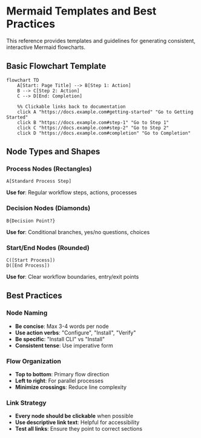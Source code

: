 # Mermaid Templates and Best Practices

This reference provides templates and guidelines for generating consistent, interactive Mermaid flowcharts.

## Basic Flowchart Template

```mermaid
flowchart TD
    A[Start: Page Title] --> B[Step 1: Action]
    B --> C[Step 2: Action]
    C --> D[End: Completion]

    %% Clickable links back to documentation
    click A "https://docs.example.com#getting-started" "Go to Getting Started"
    click B "https://docs.example.com#step-1" "Go to Step 1"
    click C "https://docs.example.com#step-2" "Go to Step 2"
    click D "https://docs.example.com#completion" "Go to Completion"
```

## Node Types and Shapes

### Process Nodes (Rectangles)
```mermaid
A[Standard Process Step]
```
**Use for**: Regular workflow steps, actions, processes

### Decision Nodes (Diamonds)
```mermaid
B{Decision Point?}
```
**Use for**: Conditional branches, yes/no questions, choices

### Start/End Nodes (Rounded)
```mermaid
C([Start Process])
D([End Process])
```
**Use for**: Clear workflow boundaries, entry/exit points

## Best Practices

### Node Naming
- **Be concise**: Max 3-4 words per node
- **Use action verbs**: "Configure", "Install", "Verify"
- **Be specific**: "Install CLI" vs "Install"
- **Consistent tense**: Use imperative form

### Flow Organization
- **Top to bottom**: Primary flow direction
- **Left to right**: For parallel processes
- **Minimize crossings**: Reduce line complexity

### Link Strategy
- **Every node should be clickable** when possible
- **Use descriptive link text**: Helpful for accessibility
- **Test all links**: Ensure they point to correct sections